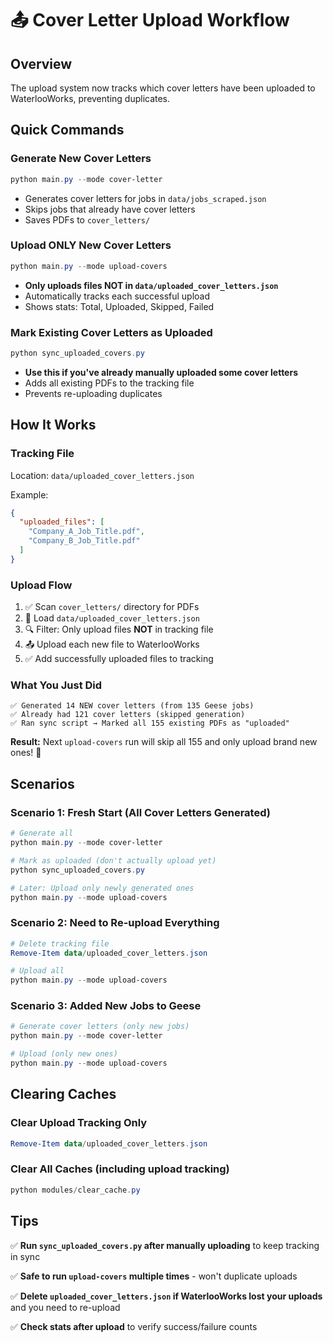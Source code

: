 # 📤 Cover Letter Upload Workflow

## Overview
The upload system now tracks which cover letters have been uploaded to WaterlooWorks, preventing duplicates.

## Quick Commands

### Generate New Cover Letters
```powershell
python main.py --mode cover-letter
```
- Generates cover letters for jobs in `data/jobs_scraped.json`
- Skips jobs that already have cover letters
- Saves PDFs to `cover_letters/`

### Upload ONLY New Cover Letters
```powershell
python main.py --mode upload-covers
```
- **Only uploads files NOT in `data/uploaded_cover_letters.json`**
- Automatically tracks each successful upload
- Shows stats: Total, Uploaded, Skipped, Failed

### Mark Existing Cover Letters as Uploaded
```powershell
python sync_uploaded_covers.py
```
- **Use this if you've already manually uploaded some cover letters**
- Adds all existing PDFs to the tracking file
- Prevents re-uploading duplicates

## How It Works

### Tracking File
Location: `data/uploaded_cover_letters.json`

Example:
```json
{
  "uploaded_files": [
    "Company_A_Job_Title.pdf",
    "Company_B_Job_Title.pdf"
  ]
}
```

### Upload Flow
1. ✅ Scan `cover_letters/` directory for PDFs
2. 📂 Load `data/uploaded_cover_letters.json`
3. 🔍 Filter: Only upload files **NOT** in tracking file
4. 📤 Upload each new file to WaterlooWorks
5. ✅ Add successfully uploaded files to tracking

### What You Just Did
```
✅ Generated 14 NEW cover letters (from 135 Geese jobs)
✅ Already had 121 cover letters (skipped generation)
✅ Ran sync script → Marked all 155 existing PDFs as "uploaded"
```

**Result:** Next `upload-covers` run will skip all 155 and only upload brand new ones! 🎉

## Scenarios

### Scenario 1: Fresh Start (All Cover Letters Generated)
```powershell
# Generate all
python main.py --mode cover-letter

# Mark as uploaded (don't actually upload yet)
python sync_uploaded_covers.py

# Later: Upload only newly generated ones
python main.py --mode upload-covers
```

### Scenario 2: Need to Re-upload Everything
```powershell
# Delete tracking file
Remove-Item data/uploaded_cover_letters.json

# Upload all
python main.py --mode upload-covers
```

### Scenario 3: Added New Jobs to Geese
```powershell
# Generate cover letters (only new jobs)
python main.py --mode cover-letter

# Upload (only new ones)
python main.py --mode upload-covers
```

## Clearing Caches

### Clear Upload Tracking Only
```powershell
Remove-Item data/uploaded_cover_letters.json
```

### Clear All Caches (including upload tracking)
```powershell
python modules/clear_cache.py
```

## Tips

✅ **Run `sync_uploaded_covers.py` after manually uploading** to keep tracking in sync

✅ **Safe to run `upload-covers` multiple times** - won't duplicate uploads

✅ **Delete `uploaded_cover_letters.json` if WaterlooWorks lost your uploads** and you need to re-upload

✅ **Check stats after upload** to verify success/failure counts
